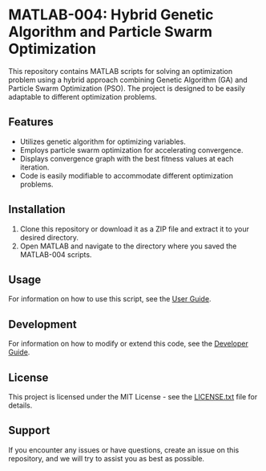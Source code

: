# MATLAB-004: Hybrid Genetic Algorithm and Particle Swarm Optimization

This repository contains MATLAB scripts for solving an optimization problem using a hybrid approach combining Genetic Algorithm (GA) and Particle Swarm Optimization (PSO). The project is designed to be easily adaptable to different optimization problems.

## Features

- Utilizes genetic algorithm for optimizing variables.
- Employs particle swarm optimization for accelerating convergence.
- Displays convergence graph with the best fitness values at each iteration.
- Code is easily modifiable to accommodate different optimization problems.

## Installation

1. Clone this repository or download it as a ZIP file and extract it to your desired directory.
2. Open MATLAB and navigate to the directory where you saved the MATLAB-004 scripts.

## Usage

For information on how to use this script, see the [User Guide](user_guide.md).

## Development

For information on how to modify or extend this code, see the [Developer Guide](developer_guide.md).

## License

This project is licensed under the MIT License - see the [LICENSE.txt](LICENSE.txt) file for details.

## Support

If you encounter any issues or have questions, create an issue on this repository, and we will try to assist you as best as possible.
